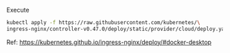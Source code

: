 Execute

```bash
kubectl apply -f https://raw.githubusercontent.com/kubernetes/\
ingress-nginx/controller-v0.47.0/deploy/static/provider/cloud/deploy.yaml
```

Ref: https://kubernetes.github.io/ingress-nginx/deploy/#docker-desktop
